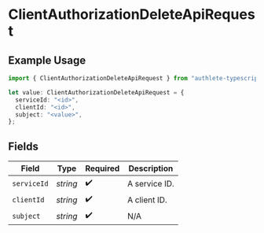 # ClientAuthorizationDeleteApiRequest

## Example Usage

```typescript
import { ClientAuthorizationDeleteApiRequest } from "authlete-typescript-sdk/models/operations";

let value: ClientAuthorizationDeleteApiRequest = {
  serviceId: "<id>",
  clientId: "<id>",
  subject: "<value>",
};
```

## Fields

| Field              | Type               | Required           | Description        |
| ------------------ | ------------------ | ------------------ | ------------------ |
| `serviceId`        | *string*           | :heavy_check_mark: | A service ID.      |
| `clientId`         | *string*           | :heavy_check_mark: | A client ID.<br/>  |
| `subject`          | *string*           | :heavy_check_mark: | N/A                |